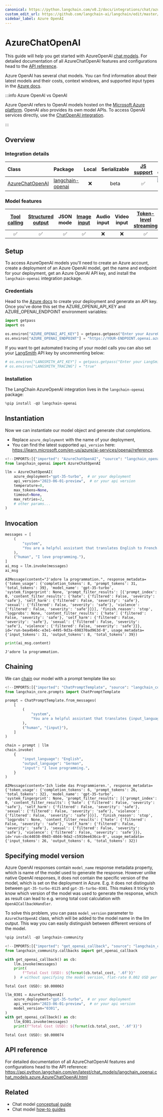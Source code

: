 ```yaml
---
canonical: https://python.langchain.com/v0.2/docs/integrations/chat/azure_chat_openai/
custom_edit_url: https://github.com/langchain-ai/langchain/edit/master/docs/docs/integrations/chat/azure_chat_openai.ipynb
sidebar_label: Azure OpenAI
---
```


# AzureChatOpenAI

This guide will help you get started with AzureOpenAI [chat models](/docs/concepts/#chat-models). For detailed documentation of all AzureChatOpenAI features and configurations head to the [API reference](https://api.python.langchain.com/en/latest/chat_models/langchain_openai.chat_models.azure.AzureChatOpenAI.html).

Azure OpenAI has several chat models. You can find information about their latest models and their costs, context windows, and supported input types in the [Azure docs](https://learn.microsoft.com/en-us/azure/ai-services/openai/concepts/models).

:::info Azure OpenAI vs OpenAI

Azure OpenAI refers to OpenAI models hosted on the [Microsoft Azure platform](https://azure.microsoft.com/en-us/products/ai-services/openai-service). OpenAI also provides its own model APIs. To access OpenAI services directly, use the [ChatOpenAI integration](/docs/integrations/chat/openai/).

:::

## Overview
### Integration details

| Class | Package | Local | Serializable | [JS support](https://js.langchain.com/v0.2/docs/integrations/chat/azure) | Package downloads | Package latest |
| :--- | :--- | :---: | :---: |  :---: | :---: | :---: |
| [AzureChatOpenAI](https://api.python.langchain.com/en/latest/chat_models/langchain_openai.chat_models.azure.AzureChatOpenAI.html) | [langchain-openai](https://api.python.langchain.com/en/latest/openai_api_reference.html) | ❌ | beta | ✅ | ![PyPI - Downloads](https://img.shields.io/pypi/dm/langchain-openai?style=flat-square&label=%20) | ![PyPI - Version](https://img.shields.io/pypi/v/langchain-openai?style=flat-square&label=%20) |

### Model features
| [Tool calling](/docs/how_to/tool_calling) | [Structured output](/docs/how_to/structured_output/) | JSON mode | [Image input](/docs/how_to/multimodal_inputs/) | Audio input | Video input | [Token-level streaming](/docs/how_to/chat_streaming/) | Native async | [Token usage](/docs/how_to/chat_token_usage_tracking/) | [Logprobs](/docs/how_to/logprobs/) |
| :---: | :---: | :---: | :---: |  :---: | :---: | :---: | :---: | :---: | :---: |
| ✅ | ✅ | ✅ | ✅ | ❌ | ❌ | ✅ | ✅ | ✅ | ✅ | 

## Setup

To access AzureOpenAI models you'll need to create an Azure account, create a deployment of an Azure OpenAI model, get the name and endpoint for your deployment, get an Azure OpenAI API key, and install the `langchain-openai` integration package.

### Credentials

Head to the [Azure docs](https://learn.microsoft.com/en-us/azure/ai-services/openai/chatgpt-quickstart?tabs=command-line%2Cpython-new&pivots=programming-language-python) to create your deployment and generate an API key. Once you've done this set the AZURE_OPENAI_API_KEY and AZURE_OPENAI_ENDPOINT environment variables:


```python
import getpass
import os

os.environ["AZURE_OPENAI_API_KEY"] = getpass.getpass("Enter your AzureOpenAI API key: ")
os.environ["AZURE_OPENAI_ENDPOINT"] = "https://YOUR-ENDPOINT.openai.azure.com/"
```

If you want to get automated tracing of your model calls you can also set your [LangSmith](https://docs.smith.langchain.com/) API key by uncommenting below:


```python
# os.environ["LANGSMITH_API_KEY"] = getpass.getpass("Enter your LangSmith API key: ")
# os.environ["LANGSMITH_TRACING"] = "true"
```

### Installation

The LangChain AzureOpenAI integration lives in the `langchain-openai` package:


```python
%pip install -qU langchain-openai
```

## Instantiation

Now we can instantiate our model object and generate chat completions.
- Replace `azure_deployment` with the name of your deployment,
- You can find the latest supported `api_version` here: https://learn.microsoft.com/en-us/azure/ai-services/openai/reference.


```python
<!--IMPORTS:[{"imported": "AzureChatOpenAI", "source": "langchain_openai", "docs": "https://api.python.langchain.com/en/latest/chat_models/langchain_openai.chat_models.azure.AzureChatOpenAI.html", "title": "AzureChatOpenAI"}]-->
from langchain_openai import AzureChatOpenAI

llm = AzureChatOpenAI(
    azure_deployment="gpt-35-turbo",  # or your deployment
    api_version="2023-06-01-preview",  # or your api version
    temperature=0,
    max_tokens=None,
    timeout=None,
    max_retries=2,
    # other params...
)
```

## Invocation


```python
messages = [
    (
        "system",
        "You are a helpful assistant that translates English to French. Translate the user sentence.",
    ),
    ("human", "I love programming."),
]
ai_msg = llm.invoke(messages)
ai_msg
```



```output
AIMessage(content="J'adore la programmation.", response_metadata={'token_usage': {'completion_tokens': 8, 'prompt_tokens': 31, 'total_tokens': 39}, 'model_name': 'gpt-35-turbo', 'system_fingerprint': None, 'prompt_filter_results': [{'prompt_index': 0, 'content_filter_results': {'hate': {'filtered': False, 'severity': 'safe'}, 'self_harm': {'filtered': False, 'severity': 'safe'}, 'sexual': {'filtered': False, 'severity': 'safe'}, 'violence': {'filtered': False, 'severity': 'safe'}}}], 'finish_reason': 'stop', 'logprobs': None, 'content_filter_results': {'hate': {'filtered': False, 'severity': 'safe'}, 'self_harm': {'filtered': False, 'severity': 'safe'}, 'sexual': {'filtered': False, 'severity': 'safe'}, 'violence': {'filtered': False, 'severity': 'safe'}}}, id='run-bea4b46c-e3e1-4495-9d3a-698370ad963d-0', usage_metadata={'input_tokens': 31, 'output_tokens': 8, 'total_tokens': 39})
```



```python
print(ai_msg.content)
```
```output
J'adore la programmation.
```
## Chaining

We can [chain](/docs/how_to/sequence/) our model with a prompt template like so:


```python
<!--IMPORTS:[{"imported": "ChatPromptTemplate", "source": "langchain_core.prompts", "docs": "https://api.python.langchain.com/en/latest/prompts/langchain_core.prompts.chat.ChatPromptTemplate.html", "title": "AzureChatOpenAI"}]-->
from langchain_core.prompts import ChatPromptTemplate

prompt = ChatPromptTemplate.from_messages(
    [
        (
            "system",
            "You are a helpful assistant that translates {input_language} to {output_language}.",
        ),
        ("human", "{input}"),
    ]
)

chain = prompt | llm
chain.invoke(
    {
        "input_language": "English",
        "output_language": "German",
        "input": "I love programming.",
    }
)
```



```output
AIMessage(content='Ich liebe das Programmieren.', response_metadata={'token_usage': {'completion_tokens': 6, 'prompt_tokens': 26, 'total_tokens': 32}, 'model_name': 'gpt-35-turbo', 'system_fingerprint': None, 'prompt_filter_results': [{'prompt_index': 0, 'content_filter_results': {'hate': {'filtered': False, 'severity': 'safe'}, 'self_harm': {'filtered': False, 'severity': 'safe'}, 'sexual': {'filtered': False, 'severity': 'safe'}, 'violence': {'filtered': False, 'severity': 'safe'}}}], 'finish_reason': 'stop', 'logprobs': None, 'content_filter_results': {'hate': {'filtered': False, 'severity': 'safe'}, 'self_harm': {'filtered': False, 'severity': 'safe'}, 'sexual': {'filtered': False, 'severity': 'safe'}, 'violence': {'filtered': False, 'severity': 'safe'}}}, id='run-cbc44038-09d3-40d4-9da2-c5910ee636ca-0', usage_metadata={'input_tokens': 26, 'output_tokens': 6, 'total_tokens': 32})
```


## Specifying model version

Azure OpenAI responses contain `model_name` response metadata property, which is name of the model used to generate the response. However unlike native OpenAI responses, it does not contain the specific version of the model, which is set on the deployment in Azure. E.g. it does not distinguish between `gpt-35-turbo-0125` and `gpt-35-turbo-0301`. This makes it tricky to know which version of the model was used to generate the response, which as result can lead to e.g. wrong total cost calculation with `OpenAICallbackHandler`.

To solve this problem, you can pass `model_version` parameter to `AzureChatOpenAI` class, which will be added to the model name in the llm output. This way you can easily distinguish between different versions of the model.


```python
%pip install -qU langchain-community
```


```python
<!--IMPORTS:[{"imported": "get_openai_callback", "source": "langchain_community.callbacks", "docs": "https://api.python.langchain.com/en/latest/callbacks/langchain_community.callbacks.manager.get_openai_callback.html", "title": "AzureChatOpenAI"}]-->
from langchain_community.callbacks import get_openai_callback

with get_openai_callback() as cb:
    llm.invoke(messages)
    print(
        f"Total Cost (USD): ${format(cb.total_cost, '.6f')}"
    )  # without specifying the model version, flat-rate 0.002 USD per 1k input and output tokens is used
```
```output
Total Cost (USD): $0.000063
```

```python
llm_0301 = AzureChatOpenAI(
    azure_deployment="gpt-35-turbo",  # or your deployment
    api_version="2023-06-01-preview",  # or your api version
    model_version="0301",
)
with get_openai_callback() as cb:
    llm_0301.invoke(messages)
    print(f"Total Cost (USD): ${format(cb.total_cost, '.6f')}")
```
```output
Total Cost (USD): $0.000074
```
## API reference

For detailed documentation of all AzureChatOpenAI features and configurations head to the API reference: https://api.python.langchain.com/en/latest/chat_models/langchain_openai.chat_models.azure.AzureChatOpenAI.html


## Related

- Chat model [conceptual guide](/docs/concepts/#chat-models)
- Chat model [how-to guides](/docs/how_to/#chat-models)